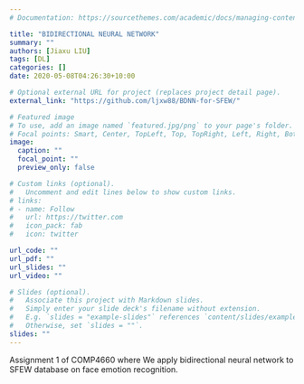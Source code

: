 ```yaml
---
# Documentation: https://sourcethemes.com/academic/docs/managing-content/

title: "BIDIRECTIONAL NEURAL NETWORK"
summary: ""
authors: [Jiaxu LIU]
tags: [DL]
categories: []
date: 2020-05-08T04:26:30+10:00

# Optional external URL for project (replaces project detail page).
external_link: "https://github.com/ljxw88/BDNN-for-SFEW/"

# Featured image
# To use, add an image named `featured.jpg/png` to your page's folder.
# Focal points: Smart, Center, TopLeft, Top, TopRight, Left, Right, BottomLeft, Bottom, BottomRight.
image:
  caption: ""
  focal_point: ""
  preview_only: false

# Custom links (optional).
#   Uncomment and edit lines below to show custom links.
# links:
# - name: Follow
#   url: https://twitter.com
#   icon_pack: fab
#   icon: twitter

url_code: ""
url_pdf: ""
url_slides: ""
url_video: ""

# Slides (optional).
#   Associate this project with Markdown slides.
#   Simply enter your slide deck's filename without extension.
#   E.g. `slides = "example-slides"` references `content/slides/example-slides.md`.
#   Otherwise, set `slides = ""`.
slides: ""
---
```


Assignment 1 of COMP4660 where We apply bidirectional neural network to SFEW database on face emotion recognition.
